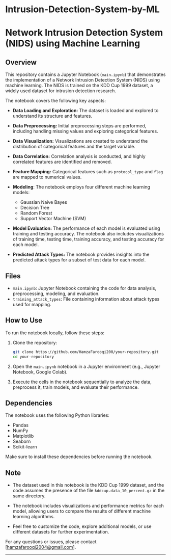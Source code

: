 # Intrusion-Detection-System-by-ML
# Network Intrusion Detection System (NIDS) using Machine Learning

## Overview

This repository contains a Jupyter Notebook (`main.ipynb`) that demonstrates the implementation of a Network Intrusion Detection System (NIDS) using machine learning. The NIDS is trained on the KDD Cup 1999 dataset, a widely used dataset for intrusion detection research.

The notebook covers the following key aspects:

- **Data Loading and Exploration:** The dataset is loaded and explored to understand its structure and features.

- **Data Preprocessing:** Initial preprocessing steps are performed, including handling missing values and exploring categorical features.

- **Data Visualization:** Visualizations are created to understand the distribution of categorical features and the target variable.

- **Data Correlation:** Correlation analysis is conducted, and highly correlated features are identified and removed.

- **Feature Mapping:** Categorical features such as `protocol_type` and `flag` are mapped to numerical values.

- **Modeling**: The notebook employs four different machine learning models:
  - Gaussian Naive Bayes
  - Decision Tree
  - Random Forest
  - Support Vector Machine (SVM)

- **Model Evaluation:** The performance of each model is evaluated using training and testing accuracy. The notebook also includes visualizations of training time, testing time, training accuracy, and testing accuracy for each model.

- **Predicted Attack Types:** The notebook provides insights into the predicted attack types for a subset of test data for each model.

## Files

- `main.ipynb`: Jupyter Notebook containing the code for data analysis, preprocessing, modeling, and evaluation.
- `training_attack_types`: File containing information about attack types used for mapping.

## How to Use

To run the notebook locally, follow these steps:

1. Clone the repository:

   ```bash
   git clone https://github.com/HamzaFarooqi200/your-repository.git
   cd your-repository
   ```

2. Open the `main.ipynb` notebook in a Jupyter environment (e.g., Jupyter Notebook, Google Colab).

3. Execute the cells in the notebook sequentially to analyze the data, preprocess it, train models, and evaluate their performance.

## Dependencies

The notebook uses the following Python libraries:

- Pandas
- NumPy
- Matplotlib
- Seaborn
- Scikit-learn

Make sure to install these dependencies before running the notebook.

## Note

- The dataset used in this notebook is the KDD Cup 1999 dataset, and the code assumes the presence of the file `kddcup.data_10_percent.gz` in the same directory.

- The notebook includes visualizations and performance metrics for each model, allowing users to compare the results of different machine learning algorithms.

- Feel free to customize the code, explore additional models, or use different datasets for further experimentation.

For any questions or issues, please contact [hamzafarooqi2004@gmail.com].

---
